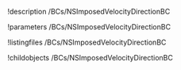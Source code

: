 !description /BCs/NSImposedVelocityDirectionBC

!parameters /BCs/NSImposedVelocityDirectionBC

!listingfiles /BCs/NSImposedVelocityDirectionBC

!childobjects /BCs/NSImposedVelocityDirectionBC
